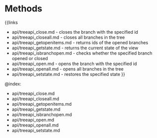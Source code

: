 
Methods
=======

{{links
- api/treeapi_close.md - closes the branch with the specified id
- api/treeapi_closeall.md - closes all branches in the tree
- api/treeapi_getopenitems.md - returns ids of the opened branches
- api/treeapi_getstate.md - returns the current state of the view
- api/treeapi_isbranchopen.md - checks whether the specified branch opened or closed
- api/treeapi_open.md - opens the branch with the specified id
- api/treeapi_openall.md - opens all branches in the tree
- api/treeapi_setstate.md - restores the specified state
}}

@index:
- api/treeapi_close.md
- api/treeapi_closeall.md
- api/treeapi_getopenitems.md
- api/treeapi_getstate.md
- api/treeapi_isbranchopen.md
- api/treeapi_open.md
- api/treeapi_openall.md
- api/treeapi_setstate.md



